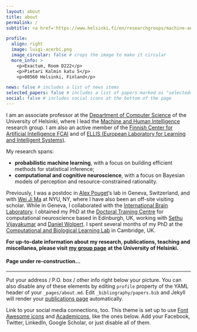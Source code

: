 ```yaml
---
layout: about
title: about
permalink: /
subtitle: <a href='https://www.helsinki.fi/en/researchgroups/machine-and-human-intelligence'>Machine and Human Intelligence Group</a>

profile:
  align: right
  image: luigi-acerbi.png
  image_circular: false # crops the image to make it circular
  more_info: >
    <p>Exactum, Room D222</p>
    <p>Pietari Kalmin katu 5</p>
    <p>00560 Helsinki, Finland</p>

news: false # includes a list of news items
selected_papers: false # includes a list of papers marked as "selected={true}"
social: false # includes social icons at the bottom of the page
---
```


I am an associate professor at the [Department of Computer Science](https://www.helsinki.fi/en/computer-science) of the University of Helsinki, where I lead the [Machine and Human Intelligence](https://www.helsinki.fi/en/researchgroups/machine-and-human-intelligence) research group. I am also an active member of the [Finnish Center for Artificial Intelligence FCAI](https://fcai.fi/) and of [ELLIS (European Laboratory for Learning and Intelligent Systems)](https://ellis.eu/). 

My research spans:

- **probabilistic machine learning**, with a focus on building efficient methods for statistical inference;
- **computational and cognitive neuroscience**, with a focus on Bayesian models of perception and resource-constrained rationality.

Previously, I was a postdoc in [Alex Pouget](https://www.unige.ch/medecine/neuf/en/research/grecherche/alexandre-pouget/)‘s lab in Geneva, Switzerland, and with [Wei Ji Ma](https://www.cns.nyu.edu/malab/ "Wei Ji Ma's lab website") at NYU, NY, where I have also been an off-site visiting scholar. While in Geneva, I collaborated with the [International Brain Laboratory](https://www.internationalbrainlab.com/). I obtained my PhD at the [Doctoral Training Centre](http://www.anc.ed.ac.uk/dtc/index.php?option=com_content&task=view&id=12&Itemid=68 "Neuroinformatics and Computational Neuroscience DTC website") for computational neuroscience based in Edinburgh, UK, working with [Sethu Vijayakumar](http://homepages.inf.ed.ac.uk/svijayak/ "prof. Sethu Vijayakumar's webpage") and [Daniel Wolpert](https://zuckermaninstitute.columbia.edu/daniel-m-wolpert-phd "prof. Daniel Wolpert's webpage"). I spent several months of my PhD at the [Computational and Biological Learning Lab](http://cbl.eng.cam.ac.uk/Public/Wolpert/WebHome "Wolpertlab website") in Cambridge, UK.

**For up-to-date information about my research, publications, teaching and miscellanea, please visit** [**my group page**](https://www.helsinki.fi/en/researchgroups/machine-and-human-intelligence) **at the University of Helsinki.**


#### Page under re-construction...

---

Put your address / P.O. box / other info right below your picture. You can also disable any of these elements by editing `profile` property of the YAML header of your `_pages/about.md`. Edit `_bibliography/papers.bib` and Jekyll will render your [publications page](/al-folio/publications/) automatically.

Link to your social media connections, too. This theme is set up to use [Font Awesome icons](https://fontawesome.com/) and [Academicons](https://jpswalsh.github.io/academicons/), like the ones below. Add your Facebook, Twitter, LinkedIn, Google Scholar, or just disable all of them.
